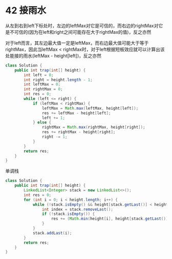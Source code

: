 # 42 接雨水

从左到右到left下标处时，左边的leftMax对它是可信的，而右边的rightMax对它是不可信的(因为在left和right之间可能存在大于rightMax的值)，反之亦然

对于left而言，其左边最大值一定是leftMax，而右边最大值可能大于等于rightMax，因此当leftMax < rightMax时，对于left根据短板效应就可以计算出该处能接的雨水(leftMax - height[left])，反之亦然

```java
class Solution {
    public int trap(int[] height) {
        int left = 0;
        int right = height.length - 1;
        int leftMax = 0;
        int rightMax = 0;
        int res = 0;
        while (left <= right) {
            if (leftMax < rightMax) {
                leftMax = Math.max(leftMax, height[left]);
                res += leftMax - height[left];
                left += 1;
            } else {
                rightMax = Math.max(rightMax, height[right]);
                res += rightMax - height[right];
                right -= 1;
            }
        }
        return res;
    }
}
```

单调栈

```java
class Solution {
    public int trap(int[] height) {
        LinkedList<Integer> stack = new LinkedList<>();
        int res = 0;
        for (int i = 0; i < height.length; i++) {
            while (!stack.isEmpty() && height[stack.getLast()] < height[i]) {
                int index = stack.removeLast();
                if (!stack.isEmpty()) {
                    res += (Math.min(height[i], height[stack.getLast()]) - height[index]) * (i - stack.getLast() - 1);
                }
            }
            stack.addLast(i);
        }
        return res;
    }
}
```
